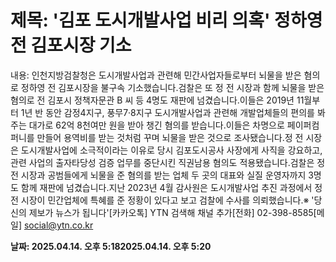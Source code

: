 # **제목: '김포 도시개발사업 비리 의혹' 정하영 전 김포시장 기소**

  내용: 인천지방검찰청은 도시개발사업과 관련해 민간사업자들로부터 뇌물을 받은 혐의로 정하영 전 김포시장을 불구속 기소했습니다.검찰은 또 정 전 시장과 함께 뇌물을 받은 혐의로 전 김포시 정책자문관 B 씨 등 4명도 재판에 넘겼습니다.이들은 2019년 11월부터 1년 반 동안 감정4지구, 풍무7·8지구 도시개발사업과 관련해 개발업체들의 편의를 봐주는 대가로 62억 8천여만 원을 받아 챙긴 혐의를 받습니다.이들은 차명으로 페이퍼컴퍼니를 만들어 용역비를 받는 것처럼 꾸며 뇌물을 받은 것으로 조사됐습니다.정 전 시장은 도시개발사업에 소극적이라는 이유로 당시 김포도시공사 사장에게 사직을 강요하고, 관련 사업의 출자타당성 검증 업무를 중단시킨 직권남용 혐의도 적용됐습니다.검찰은 정 전 시장과 공범들에게 뇌물을 준 혐의를 받는 업체 두 곳의 대표와 실질 운영자까지 3명도 함께 재판에 넘겼습니다.지난 2023년 4월 감사원은 도시개발사업 추진 과정에서 정 전 시장이 민간업체에 특혜를 준 정황이 있다고 보고 검찰에 수사를 의뢰했습니다.※ '당신의 제보가 뉴스가 됩니다'[카카오톡] YTN 검색해 채널 추가[전화] 02-398-8585[메일] social@ytn.co.kr

  **날짜: 2025.04.14. 오후 5:182025.04.14. 오후 5:20**